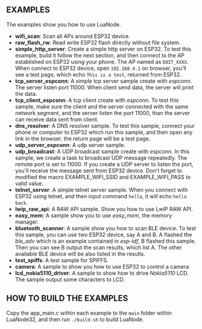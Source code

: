 ## EXAMPLES

The examples show you how to use LuaNode.

* **wifi_scan**: Scan all APs around ESP32 device.
* **raw_flash_rw**: Read write ESP32 flash directly without file system.
* **simple_http_server**: Create a simple http server on ESP32. To test this 
			example, build it follow the next section, and then 
			connect to the AP established on ESP32 using your phone. 
			The AP named as `DOIT_XXXX`. When connect to ESP32 device, 
			open `192.168.4.1` on browser, you'll see a test page, 
			which echo `This is a test`, returned 
			from ESP32.
* **tcp_server_espconn**: A simple tcp server sample create with _espconn_. The server 
		listen port 11000. When client send data, the server will print the data.
* **tcp_client_espconn**: A tcp client create with _espconn_. To test this sample, make 
		sure the client and the server connected with the same network segment, 
		and the server listen the port 11000, than the server can receive data sent 
		from client.
* **dns_resolver**: A DNS resolver sample. To test this sample, connect your phone or 
		computer to ESP32 which run this sample, and then open any link in the browser.
		the return page will be a test page.
* **udp_server_espconn**: A udp server sample.
* **udp_broadcast**: A UDP broadcast sample create with _espconn_. In this sample, we create 
		a task to broadcast UDP message repeatedly. The remote port is set to 11000. 
		If you create a UDP server to listen the port, you'll receive the message sent from 
		ESP32 device. Don't forget to modified the macro EXAMPLE_WIFI_SSID and EXAMPLE_WIFI_PASS to 
		valid value.
* **telnet_server**: A simple telnet server sample. When you connect with ESP32 using telnet, and then 
		input command `hello`, it will echo `hello back`.
* **lwip_raw_api**: A RAW API sample. Show you how to use LwIP RAW API.
* **easy_mem**: A sample show you to use _easy_mem_, the memory manager.
* **bluetooth_scanner**: A sample show you how to scan BLE device. To test this sample, you 
		can use two ESP32 device, say A and B. A flashed the _ble_adv_ which is an example contained in _esp-idf_, 
		B flashed this sample. Then you can see B output the scan results, which list A. The other available 
		BLE device will be also listed in the results.
* **test_spiffs**: A test sample for SPIFFS.
* **camera**: A sample to show you how to use ESP32 to control a camera
* **lcd_nokia5110_driver**: A sample to show how to drive _Nokia5110_ LCD. The sample output some 
		characters to LCD.

## HOW TO BUILD THE EXAMPLES

Copy the app_main.c within each example to the `main` folder within LuaNode32,
and then run `./build.sh` to build LuaNode.

